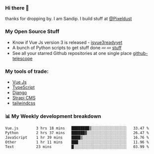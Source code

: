 ### Hi there 👋

thanks for dropping by.
I am Sandip. I build stuff at [@Pixeldust](github.com/pixeldust-in/)

###  **My Open Source Stuff**

 - Know if Vue Js version 3 is released -  [isvue3readyyet](https://github.com/sandiprb/isvue3readyyet)
 - A bunch of Python scripts to get stuff done 💤 💤 [stuff](https://github.com/sandiprb/stuff)
 - See all your starred Github repositories at one single place [github-telescope](https://github.com/sandiprb/github-telescope)



###  **My tools of trade:**
 - [Vue Js](https://github.com/vuejs/vue/)
 - [TypeScript](https://github.com/microsoft/TypeScript)
 - [Django](github.com/django/django)
 - [Strapi CMS](github.com/strapi/strapi)
 - [tailwindcss](https://github.com/tailwindlabs/tailwindcss)


###  📊 **My Weekly development breakdown**
<!--START_SECTION:waka-->

```txt
Vue.js        3 hrs 18 mins   ████████▒░░░░░░░░░░░░░░░░   33.47 %
Python        2 hrs 37 mins   ██████▓░░░░░░░░░░░░░░░░░░   26.47 %
JavaScript    1 hr 39 mins    ████▒░░░░░░░░░░░░░░░░░░░░   16.76 %
Other         1 hr 11 mins    ███░░░░░░░░░░░░░░░░░░░░░░   11.96 %
Text          23 mins         █░░░░░░░░░░░░░░░░░░░░░░░░   03.99 %
```

<!--END_SECTION:waka-->
